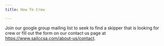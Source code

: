 ```yaml
---
title: How To Crew

---
```

Join our google group mailing list to seek to find a skipper that is looking for crew or fill out the form on our contact us page at https://www.sailccsa.com/about-us/contact. 
